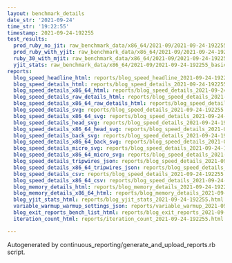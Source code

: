 ```yaml
---
layout: benchmark_details
date_str: '2021-09-24'
time_str: '19:22:55'
timestamp: 2021-09-24-192255
test_results:
  prod_ruby_no_jit: raw_benchmark_data/x86_64/2021-09/2021-09-24-192255_basic_benchmark_prod_ruby_no_jit.json
  prod_ruby_with_yjit: raw_benchmark_data/x86_64/2021-09/2021-09-24-192255_basic_benchmark_prod_ruby_with_yjit.json
  ruby_30_with_mjit: raw_benchmark_data/x86_64/2021-09/2021-09-24-192255_basic_benchmark_ruby_30_with_mjit.json
  yjit_stats: raw_benchmark_data/x86_64/2021-09/2021-09-24-192255_basic_benchmark_yjit_stats.json
reports:
  blog_speed_headline_html: reports/blog_speed_headline_2021-09-24-192255.html
  blog_speed_details_html: reports/blog_speed_details_2021-09-24-192255.html
  blog_speed_details_x86_64_html: reports/blog_speed_details_2021-09-24-192255.x86_64.html
  blog_speed_details_raw_details_html: reports/blog_speed_details_2021-09-24-192255.raw_details.html
  blog_speed_details_x86_64_raw_details_html: reports/blog_speed_details_2021-09-24-192255.x86_64.raw_details.html
  blog_speed_details_svg: reports/blog_speed_details_2021-09-24-192255.svg
  blog_speed_details_x86_64_svg: reports/blog_speed_details_2021-09-24-192255.x86_64.svg
  blog_speed_details_head_svg: reports/blog_speed_details_2021-09-24-192255.head.svg
  blog_speed_details_x86_64_head_svg: reports/blog_speed_details_2021-09-24-192255.x86_64.head.svg
  blog_speed_details_back_svg: reports/blog_speed_details_2021-09-24-192255.back.svg
  blog_speed_details_x86_64_back_svg: reports/blog_speed_details_2021-09-24-192255.x86_64.back.svg
  blog_speed_details_micro_svg: reports/blog_speed_details_2021-09-24-192255.micro.svg
  blog_speed_details_x86_64_micro_svg: reports/blog_speed_details_2021-09-24-192255.x86_64.micro.svg
  blog_speed_details_tripwires_json: reports/blog_speed_details_2021-09-24-192255.tripwires.json
  blog_speed_details_x86_64_tripwires_json: reports/blog_speed_details_2021-09-24-192255.x86_64.tripwires.json
  blog_speed_details_csv: reports/blog_speed_details_2021-09-24-192255.csv
  blog_speed_details_x86_64_csv: reports/blog_speed_details_2021-09-24-192255.x86_64.csv
  blog_memory_details_html: reports/blog_memory_details_2021-09-24-192255.html
  blog_memory_details_x86_64_html: reports/blog_memory_details_2021-09-24-192255.x86_64.html
  blog_yjit_stats_html: reports/blog_yjit_stats_2021-09-24-192255.html
  variable_warmup_warmup_settings_json: reports/variable_warmup_2021-09-24-192255.warmup_settings.json
  blog_exit_reports_bench_list_html: reports/blog_exit_reports_2021-09-24-192255.bench_list.html
  iteration_count_html: reports/iteration_count_2021-09-24-192255.html

---
```

Autogenerated by continuous_reporting/generate_and_upload_reports.rb script.
